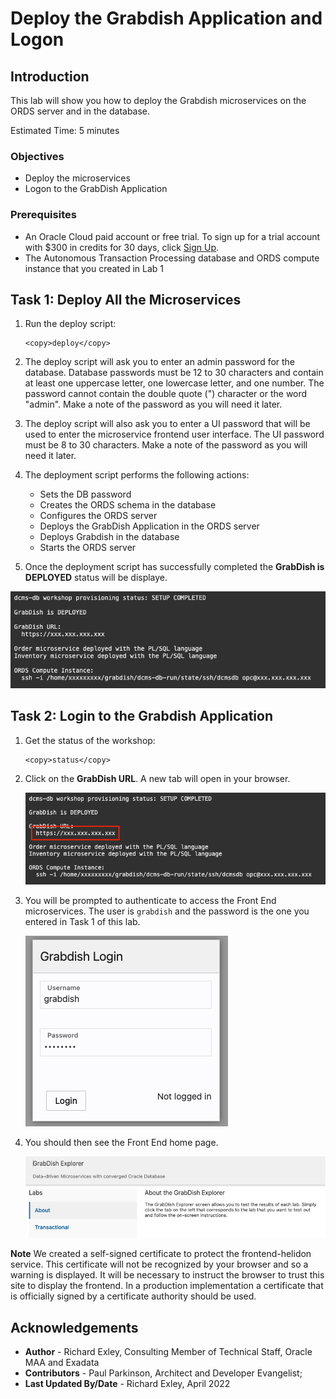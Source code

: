 # Deploy the Grabdish Application and Logon

## Introduction

This lab will show you how to deploy the Grabdish microservices on the ORDS server and in the database.

Estimated Time: 5 minutes

### Objectives

-   Deploy the microservices
-   Logon to the GrabDish Application

### Prerequisites

* An Oracle Cloud paid account or free trial. To sign up for a trial account with $300 in credits for 30 days, click [Sign Up](http://oracle.com/cloud/free).
* The Autonomous Transaction Processing database and ORDS compute instance that you created in Lab 1

## Task 1: Deploy All the Microservices

1.  Run the deploy script:

    ```
    <copy>deploy</copy>
    ```

2.  The deploy script will ask you to enter an admin password for the database. Database passwords must be 12 to 30 characters and contain at least one uppercase letter, one lowercase letter, and one number. The password cannot contain the double quote (") character or the word "admin". Make a note of the password as you will need it later.  

3.  The deploy script will also ask you to enter a UI password that will be used to enter the microservice frontend user interface. The UI password must be 8 to 30 characters. Make a note of the password as you will need it later.  

4.  The deployment script performs the following actions:
    * Sets the DB password
    * Creates the ORDS schema in the database
    * Configures the ORDS server
    * Deploys the GrabDish Application in the ORDS server
    * Deploys Grabdish in the database
    * Starts the ORDS server

5.  Once the deployment script has successfully completed the **GrabDish is DEPLOYED** status will be displaye.

   ![GrabDish is DEPLOYED Status is Displayed](images/deployed.png " ")

## Task 2: Login to the Grabdish Application

1.  Get the status of the workshop:

    ```
    <copy>status</copy>
    ```

2.  Click on the **GrabDish URL**.  A new tab will open in your browser.

    ![Clicking the GrabDish URL](images/grabdish-url.png " ")

3. You will be prompted to authenticate to access the Front End microservices. The user is `grabdish` and the password is the one you entered in Task 1 of this lab.

    ![Application Login UI](images/frontendauthlogin.png " ")

3. You should then see the Front End home page.

    ![Application Front End UI](images/ui-home-page.png " ")

**Note** We created a self-signed certificate to protect the frontend-helidon service. This certificate will not be recognized by your browser and so a warning is displayed. It will be necessary to instruct the browser to trust this site to display the frontend. In a production implementation a certificate that is officially signed by a certificate authority should be used.

## Acknowledgements
* **Author** - Richard Exley, Consulting Member of Technical Staff, Oracle MAA and Exadata
* **Contributors** - Paul Parkinson, Architect and Developer Evangelist;
* **Last Updated By/Date** - Richard Exley, April 2022
